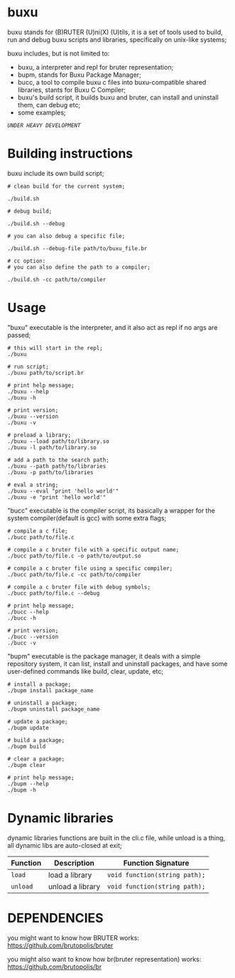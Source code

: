 
# buxu

  buxu stands for (B)RUTER (U)ni(X) (U)tils, it is a set of tools used to build, run and debug buxu scripts and libraries, specifically on unix-like systems;

  buxu includes, but is not limited to:
  - buxu, a interpreter and repl for bruter representation;
  - bupm, stands for Buxu Package Manager;
  - bucc, a tool to compile buxu c files into buxu-compatible shared libraries, stants for Buxu C Compiler;
  - buxu's build script, it builds buxu and bruter, can install and uninstall them, can debug etc;
  - some examples;

*`UNDER HEAVY DEVELOPMENT`*

# Building instructions

  buxu include its own build script;

    # clean build for the current system;
    
    ./build.sh

    # debug build;
    
    ./build.sh --debug

    # you can also debug a specific file;

    ./build.sh --debug-file path/to/buxu_file.br

    # cc option:
    # you can also define the path to a compiler;

    ./build.sh -cc path/to/compiler

# Usage
  
  "buxu" executable is the interpreter, and it also act as repl if no args are passed;
  
    # this will start in the repl;
    ./buxu 

    # run script;
    ./buxu path/to/script.br

    # print help message;
    ./buxu --help
    ./buxu -h

    # print version;
    ./buxu --version
    ./buxu -v

    # preload a library;
    ./buxu --load path/to/library.so
    ./buxu -l path/to/library.so

    # add a path to the search path;
    ./buxu --path path/to/libraries
    ./buxu -p path/to/libraries

    # eval a string;
    ./buxu --eval "print 'hello world'"
    ./buxu -e "print 'hello world'"

  "bucc" executable is the compiler script, its basically a wrapper for the system compiler(default is gcc) with some extra flags;

    # compile a c file;
    ./bucc path/to/file.c

    # compile a c bruter file with a specific output name;
    ./bucc path/to/file.c -o path/to/output.so

    # compile a c bruter file using a specific compiler;
    ./bucc path/to/file.c -cc path/to/compiler

    # compile a c bruter file with debug symbols;
    ./bucc path/to/file.c --debug

    # print help message;
    ./bucc --help
    ./bucc -h

    # print version;
    ./bucc --version
    ./bucc -v

  "bupm" executable is the package manager, it deals with a simple repository system, it can list, install and uninstall packages, and have some user-defined commands like build, clear, update, etc;

    # install a package;
    ./bupm install package_name

    # uninstall a package;
    ./bupm uninstall package_name

    # update a package;
    ./bupm update

    # build a package;
    ./bupm build

    # clear a package;
    ./bupm clear

    # print help message;
    ./bupm --help
    ./bupm -h

# Dynamic libraries

  dynamic libraries functions are built in the cli.c file, while unload is a thing, all dynamic libs are auto-closed at exit;

  | Function    | Description                              | Function Signature                           |
  |-------------|------------------------------------------|----------------------------------------------|
  | `load`   | load a library                           | `void function(string path);`                |
  | `unload` | unload a library                         | `void function(string path);`                |

  # DEPENDENCIES

  you might want to know how BRUTER works:  https://github.com/brutopolis/bruter
  
  you might also want to know how br(bruter representation) works: https://github.com/brutopolis/br
